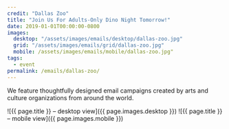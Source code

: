 ```yaml
---
credit: "Dallas Zoo"
title: "Join Us For Adults-Only Dino Night Tomorrow!"
date: 2019-01-01T00:00:00-0800
images:
  desktop: "/assets/images/emails/desktop/dallas-zoo.jpg"
  grid: "/assets/images/emails/grid/dallas-zoo.jpg"
  mobile: /assets/images/emails/mobile/dallas-zoo.jpg"
tags:
  - event
permalink: /emails/dallas-zoo/
---
```

We feature thoughtfully designed email campaigns created by arts and culture organizations from around the world.

![{{ page.title }} – desktop view]({{ page.images.desktop }})
![{{ page.title }} – mobile view]({{ page.images.mobile }})
